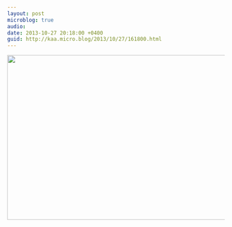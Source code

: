 ```yaml
---
layout: post
microblog: true
audio: 
date: 2013-10-27 20:18:00 +0400
guid: http://kaa.micro.blog/2013/10/27/161800.html
---
```

<img src="http://www.kaa.bz/uploads/2018/8e1d6ee226.jpg" alt="" width="840" height="382" class="alignnone size-full wp-image-995" />
